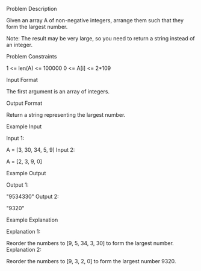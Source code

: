 Problem Description

Given an array A of non-negative integers, arrange them such that they form the largest number.

Note: The result may be very large, so you need to return a string instead of an integer.



Problem Constraints

1 <= len(A) <= 100000
0 <= A[i] <= 2*109



Input Format

The first argument is an array of integers.



Output Format

Return a string representing the largest number.



Example Input

Input 1:

 A = [3, 30, 34, 5, 9]
Input 2:

 A = [2, 3, 9, 0]


Example Output

Output 1:

 "9534330"
Output 2:

 "9320"


Example Explanation

Explanation 1:

Reorder the numbers to [9, 5, 34, 3, 30] to form the largest number.
Explanation 2:

Reorder the numbers to [9, 3, 2, 0] to form the largest number 9320.